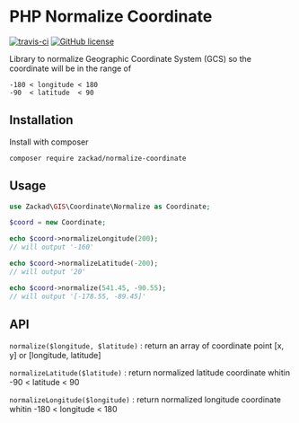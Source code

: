 # PHP Normalize Coordinate

[![travis-ci](https://travis-ci.org/zackad/normalize-coordinate.svg?branch=master)](https://travis-ci.org/zackad/normalize-coordinate)
[![GitHub license](https://img.shields.io/badge/license-MIT-blue.svg)](https://github.com/zackad/normalize-coordinate/blob/master/LICENSE)

Library to normalize Geographic Coordinate System (GCS) so the coordinate will be in the range of

```
-180 < longitude < 180
-90  < latitude  < 90
```

## Installation

Install with composer

```shell
composer require zackad/normalize-coordinate
```

## Usage

```php
use Zackad\GIS\Coordinate\Normalize as Coordinate;

$coord = new Coordinate;

echo $coord->normalizeLongitude(200);
// will output '-160'

echo $coord->normalizeLatitude(-200);
// will output '20'

echo $coord->normalize(541.45, -90.55);
// will output '[-178.55, -89.45]'
```

## API

`normalize($longitude, $latitude)` : return an array of coordinate point [x, y] or [longitude, latitude]

`normalizeLatitude($latitude)` : return normalized latitude coordinate whitin -90 < latitude < 90

`normalizeLongitude($longitude)` : return normalized longitude coordinate whitin -180 < longitude < 180
